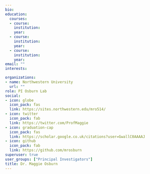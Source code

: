 ```yaml
---
bio: 
education:
  courses:
  - course: 
    institution: 
    year: 
  - course: 
    institution: 
    year: 
  - course: 
    institution: 
    year: 
email: ""
interests:

organizations:
- name: Northwestern University
  url: ""
role: PI Osburn Lab
social:
- icon: globe
  icon_pack: fas
  link: https://sites.northwestern.edu/mro514/
- icon: twitter
  icon_pack: fab
  link: https://twitter.com/ProfMaggie
- icon: graduation-cap
  icon_pack: fas
  link: https://scholar.google.co.uk/citations?user=GwallC0AAAAJ
- icon: github
  icon_pack: fab
  link: https://github.com/mrosburn
superuser: true
user_groups: ["Principal Investigators"]
title: Dr. Maggie Osburn
---
```



